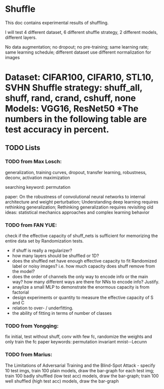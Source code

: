 # Shuffle
This doc contains experimental results of shuffling.

I will test 4 different dataset, 6 different shuffle strategy, 2 different models, different layers.

No data augmentation; no dropout; no pre-training; same learning rate; same learning schedule; different dataset use different normalization for images

Dataset: CIFAR100, CIFAR10, STL10, SVHN
Shuffle strategy: shuff_all, shuff, rand, crand, cshuff, none
Models: VGG16, ResNet50
*The numbers in the following table are test accuracy in percent.
=======================================================================

## TODO Lists

### TODO from Max Losch:
generalization, training curves, dropout, transfer learning, robustness, deconv, activation maximization 

searching keyword: permutation

paper: On the robustness of convolutional neural networks to internal architecture and weight perturbation; Understanding deep learning requires rethinking generalization; Rethinking generalization requires revisiting old ideas: statistical mechanics approaches and complex learning behavior

### TODO from FAN YUE:
check if the effective capacity of shuff_nets is sufficient for memorizing the entire data set by Randomization tests.

- if shuff is really a regularizer?
- how many layers should be shuffled or 1D?
- does the shuffled net have enough effective capacity to fit Randomized label or noisy images? i.e. how much capacity does shuff remove from the model?
- does the order of channels the only way to encode info or the main way? how many different ways are there for NNs to encode info? Justify.
- anaylize a small MLP to demonstrate the enormous capacity is from factorial
- design experiments or quantity to measure the effective capacity of S and C
- relation to over- / underfitting.
- the ability of fitting in terms of number of classes

### TODO from Yongqing: 
fix initial, test without shuff, conv with few fc, randomize the weights and only train the fc
paper keywords: permutation invariant mnist--Lecunn

### TODO from Marius: 
The Limitations of Adversarial Training and the Blind-Spot Attack - specify 10 test imgs, train 100 plain models, draw the bar-graph for each test img; train 100 badly shuffled (low test acc) models, draw the bar-graph; train 100 well shuffled (high test acc) models, draw the bar-graph

